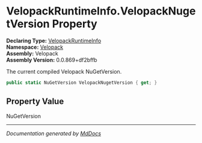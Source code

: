 ﻿<!--  
  <auto-generated>   
    The contents of this file were generated by a tool.  
    Changes to this file may be list if the file is regenerated  
  </auto-generated>   
-->

# VelopackRuntimeInfo.VelopackNugetVersion Property

**Declaring Type:** [VelopackRuntimeInfo](../index.md)  
**Namespace:** [Velopack](../../index.md)  
**Assembly:** Velopack  
**Assembly Version:** 0.0.869+df2bffb

 The current compiled Velopack NuGetVersion. 

```csharp
public static NuGetVersion VelopackNugetVersion { get; }
```

## Property Value

NuGetVersion

___

*Documentation generated by [MdDocs](https://github.com/ap0llo/mddocs)*
